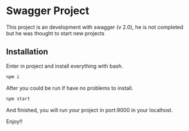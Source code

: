 # Swagger Project

This project is an development with swagger (v 2.0), he is not completed but he was thought to start new projects

## Installation

Enter in project and install everything with bash.

```bash
npm i
```

After you could be run if have no problems to install.

```bash
npm start
```

And finished, you will run your project in port:9000 in your localhost.

Enjoy!! 